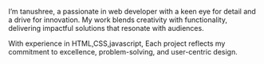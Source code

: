I’m tanushree, a passionate in web developer with a keen eye for detail and a drive for innovation. My work blends creativity with functionality, delivering impactful solutions that resonate with audiences.

With experience in HTML,CSS,javascript,  Each project reflects my commitment to excellence, problem-solving, and user-centric design.
